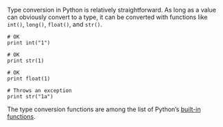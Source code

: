 Type conversion in Python is relatively straightforward. As long as a value can
obviously convert to a type, it can be converted with functions like
```int()```, ```long()```, ```float()```, and ```str()```.

    # OK
    print int("1")

    # OK
    print str(1)

    # OK
    print float(1)

    # Throws an exception
    print str("1a")

The type conversion functions are among the list of Python’s [built-in
functions](http://docs.python.org/3/library/functions.html).
